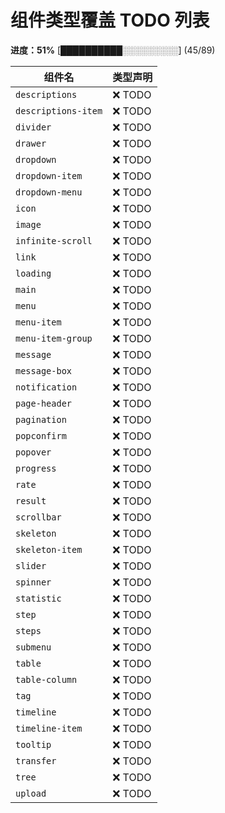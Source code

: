 # 组件类型覆盖 TODO 列表

**进度：51%**  [██████████░░░░░░░░░] (45/89)

| 组件名 | 类型声明 |
| ------ | -------- |
| `descriptions` | ❌ TODO |
| `descriptions-item` | ❌ TODO |
| `divider` | ❌ TODO |
| `drawer` | ❌ TODO |
| `dropdown` | ❌ TODO |
| `dropdown-item` | ❌ TODO |
| `dropdown-menu` | ❌ TODO |
| `icon` | ❌ TODO |
| `image` | ❌ TODO |
| `infinite-scroll` | ❌ TODO |
| `link` | ❌ TODO |
| `loading` | ❌ TODO |
| `main` | ❌ TODO |
| `menu` | ❌ TODO |
| `menu-item` | ❌ TODO |
| `menu-item-group` | ❌ TODO |
| `message` | ❌ TODO |
| `message-box` | ❌ TODO |
| `notification` | ❌ TODO |
| `page-header` | ❌ TODO |
| `pagination` | ❌ TODO |
| `popconfirm` | ❌ TODO |
| `popover` | ❌ TODO |
| `progress` | ❌ TODO |
| `rate` | ❌ TODO |
| `result` | ❌ TODO |
| `scrollbar` | ❌ TODO |
| `skeleton` | ❌ TODO |
| `skeleton-item` | ❌ TODO |
| `slider` | ❌ TODO |
| `spinner` | ❌ TODO |
| `statistic` | ❌ TODO |
| `step` | ❌ TODO |
| `steps` | ❌ TODO |
| `submenu` | ❌ TODO |
| `table` | ❌ TODO |
| `table-column` | ❌ TODO |
| `tag` | ❌ TODO |
| `timeline` | ❌ TODO |
| `timeline-item` | ❌ TODO |
| `tooltip` | ❌ TODO |
| `transfer` | ❌ TODO |
| `tree` | ❌ TODO |
| `upload` | ❌ TODO |
